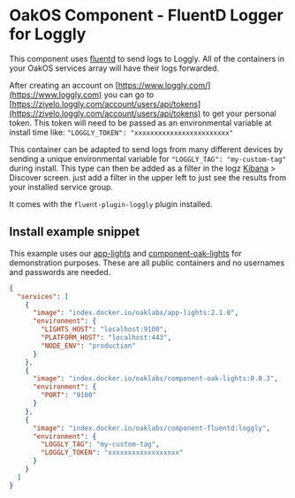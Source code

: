 # OakOS Component - FluentD Logger for Loggly

This component uses
[fluentd](https://docs.fluentd.org/v1.0/articles/quickstart) to send
logs to Loggly. All of the containers in your OakOS services array will have their logs forwarded.

After creating an account on [https://www.loggly.com/](https://www.loggly.com) you can go to
[https://zivelo.loggly.com/account/users/api/tokens](https://zivelo.loggly.com/account/users/api/tokens) to get your personal token. This token will need to be passed as an environmental variable at install time like: `"LOGGLY_TOKEN": "xxxxxxxxxxxxxxxxxxxxxxxx"`

This container can be adapted to send logs from many different devices by
sending a unique environmental variable for `"LOGGLY_TAG": "my-custom-tag"` during install. This type can then be added as a filter in the logz [Kibana](https://app.logz.io/#/dashboard/kibana) > Discover screen. just add a filter in the upper left to just see the results from your installed service group.

It  comes with the `fluent-plugin-loggly` plugin
installed.

## Install example snippet

This example uses our [app-lights](https://hub.docker.com/r/oaklabs/app-lights) and [component-oak-lights](https://hub.docker.com/r/oaklabs/component-oak-lights) for demonstration purposes. These are all public containers and no usernames and passwords are needed.

``` json
{
  "services": [
    {
      "image": "index.docker.io/oaklabs/app-lights:2.1.0",
      "environment": {
        "LIGHTS_HOST": "localhost:9100",
        "PLATFORM_HOST": "localhost:443",
        "NODE_ENV": "production"
      }
    },
    {
      "image": "index.docker.io/oaklabs/component-oak-lights:0.0.3",
      "environment": {
        "PORT": "9100"
      }
    },
    {
      "image": "index.docker.io/oaklabs/component-fluentd:loggly",
      "environment": {
        "LOGGLY_TAG": "my-custom-tag",
        "LOGGLY_TOKEN": "xxxxxxxxxxxxxxxxxx"
      }
    }
  ]
}
```

